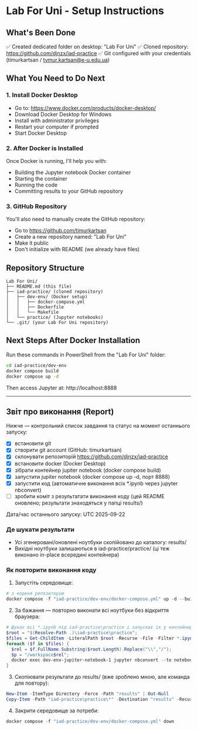 # Lab For Uni - Setup Instructions

## What's Been Done
✅ Created dedicated folder on desktop: "Lab For Uni"
✅ Cloned repository: https://github.com/djnzx/iad-practice
✅ Git configured with your credentials (timurkartsan / tymur.kartsan@e-u.edu.ua)

## What You Need to Do Next

### 1. Install Docker Desktop
- Go to: https://www.docker.com/products/docker-desktop/
- Download Docker Desktop for Windows
- Install with administrator privileges
- Restart your computer if prompted
- Start Docker Desktop

### 2. After Docker is Installed
Once Docker is running, I'll help you with:
- Building the Jupyter notebook Docker container
- Starting the container
- Running the code
- Committing results to your GitHub repository

### 3. GitHub Repository
You'll also need to manually create the GitHub repository:
- Go to https://github.com/timurkartsan
- Create a new repository named: "Lab For Uni"
- Make it public
- Don't initialize with README (we already have files)

## Repository Structure
```
Lab For Uni/
├── README.md (this file)
├── iad-practice/ (cloned repository)
│   ├── dev-env/ (Docker setup)
│   │   ├── docker-compose.yml
│   │   ├── Dockerfile
│   │   └── Makefile
│   └── practice/ (Jupyter notebooks)
└── .git/ (your Lab For Uni repository)
```

## Next Steps After Docker Installation
Run these commands in PowerShell from the "Lab For Uni" folder:

```bash
cd iad-practice/dev-env
docker compose build
docker compose up -d
```

Then access Jupyter at: http://localhost:8888

---

## Звіт про виконання (Report)

Нижче — контрольний список завдання та статус на момент останнього запуску:

- [x] встановити git
- [x] створити git account (GitHub: timurkartsan)
- [x] склонувати репозиторій https://github.com/djnzx/iad-practice
- [x] встановити docker (Docker Desktop)
- [x] зібрати контейнер jupiter notebook (docker compose build)
- [x] запустити jupiter notebook (docker compose up -d, порт 8888)
- [x] запустити код (автоматичне виконання всіх *.ipynb через jupyter nbconvert)
- [ ] зробити коміт з результатати виконання коду (цей README оновлено; результати знаходяться у папці results/)

Дата/час останнього запуску: UTC 2025-09-22

### Де шукати результати

- Усі згенеровані/оновлені ноутбуки скопійовано до каталогу: results/
- Вихідні ноутбуки залишаються в iad-practice/practice/ (ці теж виконано in-place всередині контейнера)

### Як повторити виконання коду

1) Запустіть середовище:

```powershell
# з кореня репозиторію
docker compose -f "iad-practice/dev-env/docker-compose.yml" up -d --build
```

2) За бажання — повторно виконати всі ноутбуки без відкриття браузера:

```powershell
# Шукає всі *.ipynb під iad-practice\practice і запускає їх у контейнері
$root = "$(Resolve-Path .)\iad-practice\practice";
$files = Get-ChildItem -LiteralPath $root -Recurse -File -Filter *.ipynb;
foreach ($f in $files) {
  $rel = $f.FullName.Substring($root.Length).Replace("\\","/");
  $p = "/workspace$rel";
  docker exec dev-env-jupiter-notebook-1 jupyter nbconvert --to notebook --inplace --execute --ExecutePreprocessor.timeout=600 "$p"
}
```

3) Скопіювати результати до results/ (вже зроблено мною, але команда для повтору):

```powershell
New-Item -ItemType Directory -Force -Path "results" | Out-Null
Copy-Item -Path "iad-practice\practice\*" -Destination "results" -Recurse -Force
```

4) Закрити середовище за потреби:

```powershell
docker compose -f "iad-practice/dev-env/docker-compose.yml" down
```
